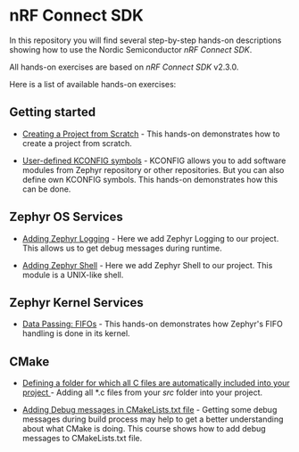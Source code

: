 # nRF Connect SDK

In this repository you will find several step-by-step hands-on descriptions showing how to use the Nordic Semiconductor _nRF Connect SDK_. 

All hands-on exercises are based on _nRF Connect SDK_ v2.3.0. 

Here is a list of available hands-on exercises:

## Getting started

- [Creating a Project from Scratch](doc/NCSv2.3.0_01_ProjectFromScratch.md) - This hands-on demonstrates how to create a project from scratch.

- [User-defined KCONFIG symbols](doc/NCSv2.3.0_03_User-Defined_KCONFIG.md) - KCONFIG allows you to add software modules from Zephyr repository or other repositories. But you can also define own KCONFIG symbols. This hands-on demonstrates how this can be done.

## Zephyr OS Services

- [Adding Zephyr Logging](doc/NCSv2.3.0_02_ZephyrLogging.md) - Here we add Zephyr Logging to our project. This allows us to get debug messages during runtime.

- [Adding Zephyr Shell](doc/NCSv2.3.0_10_ZephyrShell.md) - Here we add Zephyr Shell to our project. This module is a UNIX-like shell.


## Zephyr Kernel Services

- [Data Passing: FIFOs](doc/NCSv2.3.0_ZKS_02_fifo.md) - This hands-on demonstrates how Zephyr's FIFO handling is done in its kernel.


## CMake

- [Defining a folder for which all C files are automatically included into your project ](doc/CMake/CMake_01_DefineSourceFolder.md) - Adding all *.c files from your _src_ folder into your project. 

- [Adding Debug messages in CMakeLists.txt file](doc/CMake/CMake_02_Debugging.md) - Getting some debug messages during build process may help to get a better understanding about what CMake is doing. This course shows how to add debug messages to CMakeLists.txt file.